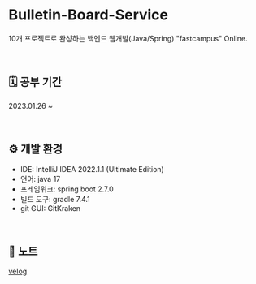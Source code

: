 # Bulletin-Board-Service
10개 프로젝트로 완성하는 백엔드 웹개발(Java/Spring) "fastcampus" Online.

<br>

## 🗓 공부 기간
2023.01.26 ~ 

<br>

## ⚙︎ 개발 환경
- IDE: IntelliJ IDEA 2022.1.1 (Ultimate Edition)
- 언어: java 17
- 프레임워크: spring boot 2.7.0
- 빌드 도구: gradle 7.4.1
- git GUI: GitKraken


<br>

## 📓 노트
[velog](https://velog.io/@stephenyi/series/JavaSpring-fastcampus)


